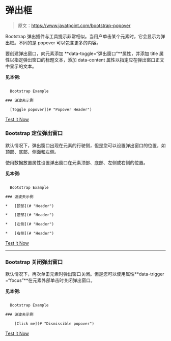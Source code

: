 # 弹出框

> 原文：<https://www.javatpoint.com/bootstrap-popover>

Bootstrap 弹出插件与工具提示非常相似。当用户单击某个元素时，它会显示为弹出框。不同的是 popover 可以包含更多的内容。

要创建弹出窗口，向元素添加 **data-toggle=“弹出窗口”**属性，并添加 title 属性以指定弹出窗口的标题文本，添加 data-content 属性以指定应在弹出窗口正文中显示的文本。

**见本例:**

```html

  Bootstrap Example

### 波波夫示例

  [Toggle popover](# "Popover Header")

```

[Test it Now](https://www.javatpoint.com/oprweb/test.jsp?filename=bootstrappopover1)

### Bootstrap 定位弹出窗口

默认情况下，弹出窗口出现在元素的行驶侧，但是您可以设置弹出窗口的位置，如顶部、底部、侧面和左侧。

使用数据放置属性设置弹出窗口在元素顶部、底部、左侧或右侧的位置。

**见本例:**

```html

  Bootstrap Example

### 波波夫示例

*   [顶部](# "Header")

*   [底部](# "Header")

*   [左侧](# "Header")

*   [右侧](# "Header")

```

[Test it Now](https://www.javatpoint.com/oprweb/test.jsp?filename=bootstrappopover2)

* * *

### Bootstrap 关闭弹出窗口

默认情况下，再次单击元素时弹出窗口关闭。但是您可以使用属性**data-trigger =“focus”**在元素外部单击时关闭弹出窗口。

**见本例:**

```html

  Bootstrap Example

### 波波夫示例

    [Click me](# "Dismissible popover")

```

[Test it Now](https://www.javatpoint.com/oprweb/test.jsp?filename=bootstrappopover3)